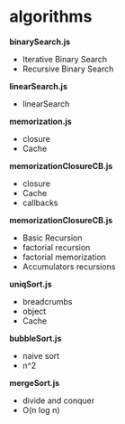 # algorithms
**binarySearch.js**
* Iterative Binary Search
* Recursive Binary Search

**linearSearch.js**
* linearSearch

**memorization.js**
* closure
* Cache

**memorizationClosureCB.js**
* closure
* Cache
* callbacks

**memorizationClosureCB.js**
* Basic Recursion
* factorial recursion
* factorial memorization
* Accumulators recursions

**uniqSort.js**
* breadcrumbs
* object
* Cache

**bubbleSort.js**
* naive sort
* n^2

**mergeSort.js**
* divide and conquer
* O(n log n)

